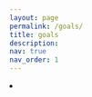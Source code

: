 ```yaml
---
layout: page
permalink: /goals/
title: goals
description: 
nav: true
nav_order: 1
---
```

<!-- _pages/goals.md -->
<div class="goals">

<li>
    <ul></ul>
    <ul></ul>
    <ul></ul>
</li>

</div>
